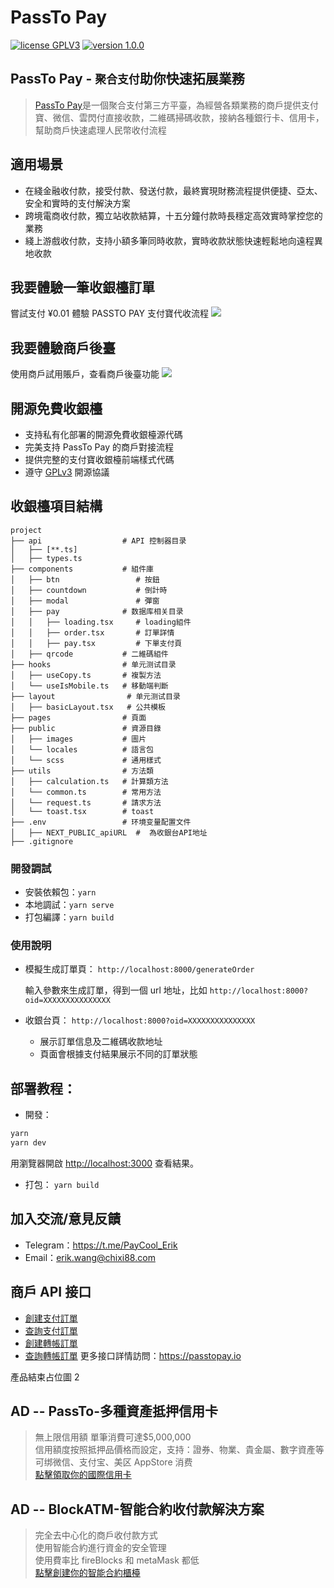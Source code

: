 # PassTo Pay

<p>
<a href="https://www.gnu.org/licenses/gpl-3.0.html"><img src="https://img.shields.io/badge/license-GPLV3-blue" alt="license GPLV3"></a>
<a href="https://github.com/assimon/dujiaoka/releases/tag/1.0.0"><img src="https://img.shields.io/badge/version-1.0.0-red" alt="version 1.0.0"></a>
</p>

## PassTo Pay - `聚合支付`助你快速拓展業務

> [PassTo Pay](https://passtopay.io)是一個聚合支付第三方平臺，為經營各類業務的商戶提供支付寶、微信、雲閃付直接收款，二維碼掃碼收款，接納各種銀行卡、信用卡，幫助商戶快速處理人民幣收付流程

## 適用場景

- 在綫金融收付款，接受付款、發送付款，最終實現財務流程提供便捷、亞太、安全和實時的支付解決方案
- 跨境電商收付款，獨立站收款結算，十五分鐘付款時長穩定高效實時掌控您的業務
- 綫上游戲收付款，支持小額多筆同時收款，實時收款狀態快速輕鬆地向遠程異地收款

## 我要體驗一筆收銀檯訂單

嘗試支付 ¥0.01 體驗 PASSTO PAY 支付寶代收流程
[![](link_cashier)](https://cashier.passtopay.io/)

## 我要體驗商戶後臺

使用商戶試用賬戶，查看商戶後臺功能
[![](link_backend)](https://mch.ylbhd.com/login?type=demo)

## 開源免費收銀檯

- 支持私有化部署的開源免費收銀檯源代碼
- 完美支持 PassTo Pay 的商戶對接流程
- 提供完整的支付寶收銀檯前端樣式代碼
- 遵守 [GPLv3](https://www.gnu.org/licenses/gpl-3.0.html) 開源協議

## 收銀檯項目結構

```
project
├── api                  # API 控制器目录
│   ├── [**.ts]
│   ├── types.ts
├── components           # 組件庫
│   ├── btn                 # 按鈕
│   ├── countdown           # 倒計時
│   ├── modal               # 彈窗
│   ├── pay              # 数据库相关目录
│   │   ├── loading.tsx     # loading組件
│   │   ├── order.tsx       # 訂單詳情
│   │   ├── pay.tsx         # 下單支付頁
│   ├── qrcode           # 二維碼組件
├── hooks                # 单元测试目录
│   ├── useCopy.ts       # 複製方法
│   └── useIsMobile.ts   # 移動端判斷
├── layout                # 单元测试目录
│   ├── basicLayout.tsx   # 公共模板
├── pages                # 頁面
├── public               # 資源目錄
│   ├── images           # 圖片
│   └── locales          # 語言包
│   └── scss             # 通用樣式
├── utils                # 方法類
│   ├── calculation.ts   # 計算類方法
│   └── common.ts        # 常用方法
│   └── request.ts       # 請求方法
│   └── toast.tsx        # toast
├── .env                 # 环境变量配置文件
│   ├── NEXT_PUBLIC_apiURL  #  為收銀台API地址
├── .gitignore
```

### 開發調試

- 安裝依賴包：`yarn`
- 本地調試：`yarn serve`
- 打包編譯：`yarn build`

### 使用說明

- 模擬生成訂單頁： `http://localhost:8000/generateOrder`

  輸入參數來生成訂單，得到一個 url 地址，比如 `http://localhost:8000?oid=XXXXXXXXXXXXXXX`

- 收銀台頁： `http://localhost:8000?oid=XXXXXXXXXXXXXXX`

  - 展示訂單信息及二維碼收款地址
  - 頁面會根據支付結果展示不同的訂單狀態

## 部署教程：

- 開發：

```bash
yarn
yarn dev
```

用瀏覽器開啟 [http://localhost:3000](http://localhost:3000) 查看結果。

- 打包：
  `yarn build`

## 加入交流/意見反饋

- Telegram：https://t.me/PayCool_Erik
- Email：erik.wang@chixi88.com

## 商戶 API 接口

- [創建支付訂單](https://passtopay.io/f70d29f5231b483da80c5c21d98cb594?pvs=25)
- [查詢支付訂單](https://passtopay.io/f70d29f5231b483da80c5c21d98cb594?pvs=25)
- [創建轉帳訂單](https://passtopay.io/f70d29f5231b483da80c5c21d98cb594?pvs=25)
- [查詢轉帳訂單](https://passtopay.io/f70d29f5231b483da80c5c21d98cb594?pvs=25)
  更多接口詳情訪問：https://passtopay.io

產品結束占位圖 2

## AD -- PassTo-多種資產抵押信用卡

> 無上限信用額 單筆消費可達$5,000,000  
> 信用額度按照抵押品價格而設定，支持：證券、物業、貴金屬、數字資產等  
> 可绑微信、支付宝、美区 AppStore 消费  
> [點擊領取你的國際信用卡](https://passtocredit.io/)

## AD -- BlockATM-智能合約收付款解決方案

> 完全去中心化的商戶收付款方式  
> 使用智能合約進行資金的安全管理  
> 使用費率比 fireBlocks 和 metaMask 都低  
> [點擊創建你的智能合約櫃檯](https://www.blockatm.net/)

[link_cashier]: public/screenshot/img01.png
[link_backend]: public/screenshot/img02.png
